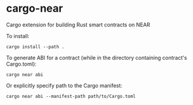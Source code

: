 # cargo-near
Cargo extension for building Rust smart contracts on NEAR

To install:
```
cargo install --path .
```

To generate ABI for a contract (while in the directory containing contract's Cargo.toml):
```
cargo near abi
```

Or explicitly specify path to the Cargo manifest:
```
cargo near abi --manifest-path path/to/Cargo.toml
```